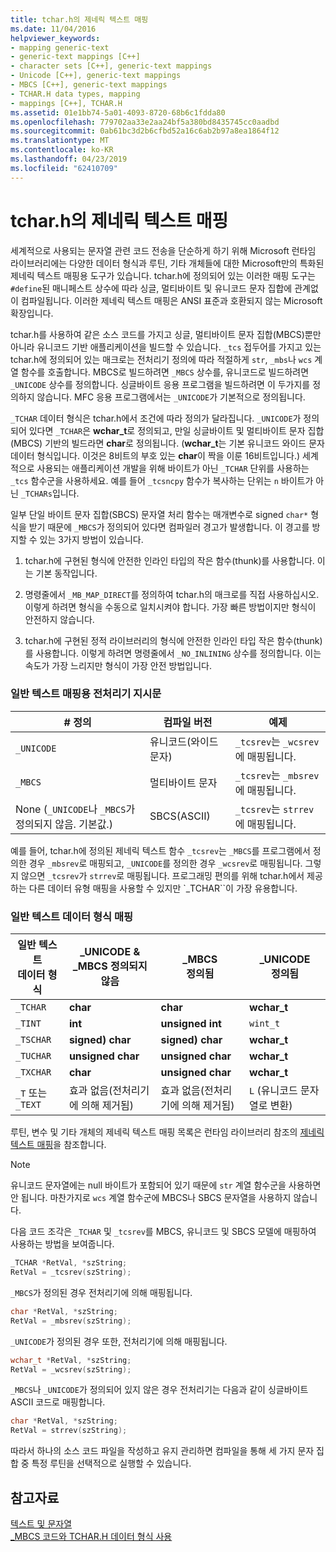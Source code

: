 ```yaml
---
title: tchar.h의 제네릭 텍스트 매핑
ms.date: 11/04/2016
helpviewer_keywords:
- mapping generic-text
- generic-text mappings [C++]
- character sets [C++], generic-text mappings
- Unicode [C++], generic-text mappings
- MBCS [C++], generic-text mappings
- TCHAR.H data types, mapping
- mappings [C++], TCHAR.H
ms.assetid: 01e1bb74-5a01-4093-8720-68b6c1fdda80
ms.openlocfilehash: 779702aa33e2aa24bf5a380bd8435745cc0aadbd
ms.sourcegitcommit: 0ab61bc3d2b6cfbd52a16c6ab2b97a8ea1864f12
ms.translationtype: MT
ms.contentlocale: ko-KR
ms.lasthandoff: 04/23/2019
ms.locfileid: "62410709"
---
```

# <a name="generic-text-mappings-in-tcharh"></a>tchar.h의 제네릭 텍스트 매핑

세계적으로 사용되는 문자열 관련 코드 전송을 단순하게 하기 위해 Microsoft 런타임 라이브러리에는 다양한 데이터 형식과 루틴, 기타 개체들에 대한 Microsoft만의 특화된 제네릭 텍스트 매핑용 도구가 있습니다. tchar.h에 정의되어 있는 이러한 매핑 도구는 `#define`된 매니페스트 상수에 따라 싱글, 멀티바이트 및 유니코드 문자 집합에 관계없이 컴파일됩니다. 이러한 제네릭 텍스트 매핑은 ANSI 표준과 호환되지 않는 Microsoft 확장입니다.

tchar.h를 사용하여 같은 소스 코드를 가지고 싱글, 멀티바이트 문자 집합(MBCS)뿐만 아니라 유니코드 기반 애플리케이션을 빌드할 수 있습니다. `_tcs` 접두어를 가지고 있는 tchar.h에 정의되어 있는 매크로는 전처리기 정의에 따라 적절하게 `str`, `_mbs`나 `wcs` 계열 함수를 호출합니다. MBCS로 빌드하려면 `_MBCS` 상수를, 유니코드로 빌드하려면 `_UNICODE` 상수를 정의합니다. 싱글바이트 응용 프로그램을 빌드하려면 이 두가지를 정의하지 않습니다. MFC 응용 프로그램에서는 `_UNICODE`가 기본적으로 정의됩니다.

`_TCHAR` 데이터 형식은 tchar.h에서 조건에 따라 정의가 달라집니다. `_UNICODE`가 정의되어 있다면 `_TCHAR`은 **wchar_t**로 정의되고, 만일 싱글바이트 및 멀티바이트 문자 집합(MBCS) 기반의 빌드라면 **char**로 정의됩니다. (**wchar_t**는 기본 유니코드 와이드 문자 데이터 형식입니다. 이것은 8비트의 부호 있는 **char**이 짝을 이룬 16비트입니다.) 세계적으로 사용되는 애플리케이션 개발을 위해 바이트가 아닌 `_TCHAR` 단위를 사용하는 `_tcs` 함수군을 사용하세요. 예를 들어 `_tcsncpy` 함수가 복사하는 단위는 `n` 바이트가 아닌 `_TCHARs`입니다.

일부 단일 바이트 문자 집합(SBCS) 문자열 처리 함수는 매개변수로 signed `char*` 형식을 받기 때문에 `_MBCS`가 정의되어 있다면 컴파일러 경고가 발생합니다. 이 경고를 방지할 수 있는 3가지 방법이 있습니다.

1. tchar.h에 구현된 형식에 안전한 인라인 타입의 작은 함수(thunk)를 사용합니다. 이는 기본 동작입니다.

1. 명령줄에서 `_MB_MAP_DIRECT`를 정의하여 tchar.h의 매크로를 직접 사용하십시오. 이렇게 하려면 형식을 수동으로 일치시켜야 합니다. 가장 빠른 방법이지만 형식이 안전하지 않습니다.

1. tchar.h에 구현된 정적 라이브러리의 형식에 안전한 인라인 타입 작은 함수(thunk)를 사용합니다. 이렇게 하려면 명령줄에서 `_NO_INLINING` 상수를 정의합니다. 이는 속도가 가장 느리지만 형식이 가장 안전 방법입니다.

### <a name="preprocessor-directives-for-generic-text-mappings"></a>일반 텍스트 매핑용 전처리기 지시문

|# 정의|컴파일 버전|예제|
|---------------|----------------------|-------------|
|`_UNICODE`|유니코드(와이드 문자)|`_tcsrev`는 `_wcsrev`에 매핑됩니다.|
|`_MBCS`|멀티바이트 문자|`_tcsrev`는 `_mbsrev`에 매핑됩니다.|
|None (`_UNICODE`나 `_MBCS`가 정의되지 않음. 기본값.)|SBCS(ASCII)|`_tcsrev`는 `strrev`에 매핑됩니다.|

예를 들어, tchar.h에 정의된 제네릭 텍스트 함수 `_tcsrev`는 `_MBCS`를 프로그램에서 정의한 경우 `_mbsrev`로 매핑되고, `_UNICODE`를 정의한 경우 `_wcsrev`로 매핑됩니다. 그렇지 않으면 `_tcsrev`가 `strrev`로 매핑됩니다. 프로그래밍 편의를 위해 tchar.h에서 제공하는 다른 데이터 유형 매핑을 사용할 수 있지만 `_TCHAR``이 가장 유용합니다.

### <a name="generic-text-data-type-mappings"></a>일반 텍스트 데이터 형식 매핑

|일반 텍스트<br /> 데이터 형식|_UNICODE &AMP;<br /> _MBCS 정의되지 않음|_MBCS<br /> 정의됨|_UNICODE<br /> 정의됨|
|--------------------------------------|----------------------------------------|------------------------|---------------------------|
|`_TCHAR`|**char**|**char**|**wchar_t**|
|`_TINT`|**int**|**unsigned int**|`wint_t`|
|`_TSCHAR`|**signed) char**|**signed) char**|**wchar_t**|
|`_TUCHAR`|**unsigned char**|**unsigned char**|**wchar_t**|
|`_TXCHAR`|**char**|**unsigned char**|**wchar_t**|
|`_T` 또는 `_TEXT`|효과 없음(전처리기에 의해 제거됨)|효과 없음(전처리기에 의해 제거됨)|`L` (유니코드 문자열로 변환)|

루틴, 변수 및 기타 개체의 제네릭 텍스트 매핑 목록은 런타임 라이브러리 참조의 [제네릭 텍스트 매핑](../c-runtime-library/generic-text-mappings.md)을 참조합니다.

> [!NOTE]
>  유니코드 문자열에는 null 바이트가 포함되어 있기 때문에 `str` 계열 함수군을 사용하면 안 됩니다. 마찬가지로 `wcs` 계열 함수군에 MBCS나 SBCS 문자열을 사용하지 않습니다.

다음 코드 조각은 `_TCHAR` 및 `_tcsrev`를 MBCS, 유니코드 및 SBCS 모델에 매핑하여 사용하는 방법을 보여줍니다.

```cpp
_TCHAR *RetVal, *szString;
RetVal = _tcsrev(szString);
```

`_MBCS`가 정의된 경우 전처리기에 의해 매핑됩니다.

```cpp
char *RetVal, *szString;
RetVal = _mbsrev(szString);
```

`_UNICODE`가 정의된 경우 또한, 전처리기에 의해 매핑됩니다.

```cpp
wchar_t *RetVal, *szString;
RetVal = _wcsrev(szString);
```

`_MBCS`나 `_UNICODE`가 정의되어 있지 않은 경우 전처리기는 다음과 같이 싱글바이트 ASCII 코드로 매핑합니다.

```cpp
char *RetVal, *szString;
RetVal = strrev(szString);
```

따라서 하나의 소스 코드 파일을 작성하고 유지 관리하면 컴파일을 통해 세 가지 문자 집합 중 특정 루틴을 선택적으로 실행할 수 있습니다.

## <a name="see-also"></a>참고자료

[텍스트 및 문자열](../text/text-and-strings-in-visual-cpp.md)<br/>
[_MBCS 코드와 TCHAR.H 데이터 형식 사용](../text/using-tchar-h-data-types-with-mbcs-code.md)
